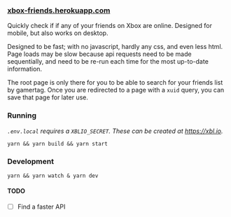 ### [xbox-friends.herokuapp.com](https://xbox-friends.herokuapp.com)

Quickly check if if any of your friends on Xbox are online. Designed for mobile, but also works on desktop.

Designed to be fast; with no javascript, hardly any css, and even less html. Page loads may be slow because api requests need to be made sequentially, and need to be re-run each time for the most up-to-date information.

The root page is only there for you to be able to search for your friends list by gamertag. Once you are redirected to a page with a `xuid` query, you can save that page for later use.

### Running

_`.env.local` requires a `XBLIO_SECRET`. These can be created at https://xbl.io._

```
yarn && yarn build && yarn start
```

### Development

```
yarn && yarn watch & yarn dev
```


#### TODO

- [ ] Find a faster API